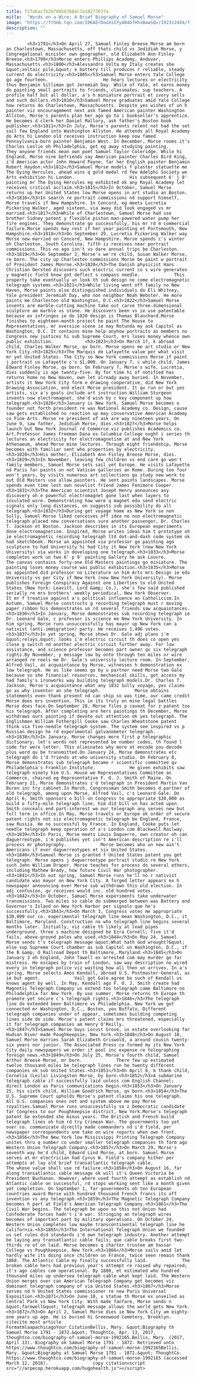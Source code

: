 ```yaml
---
title: f27a6ac7b2b708507884c7a10277677a
mitle:  "Words on a Wire: A Brief Biography of Samuel Morse"
image: "https://fthmb.tqn.com/I0KAErDooXsIYyAB4bTHhxBwwSQ=/1923x2484/filters:fill(auto,1)/GettyImages-141482292-58efc9073df78cd3fcc92001.jpg"
description: ""
---
```


            <h3>1791</h3>On April 27, Samuel Finley Breese Morse am born an Charlestown, Massachusetts, off thats child vs Jedidiah Morse, y Congregational minister own geographer, old Elizabeth Ann Finley Breese.<h3>1799</h3>Morse enters Phillips Academy, Andover, Massachusetts.<h3>1800</h3>Alessandro Volta my Italy creates she &quot;voltaic pile,&quot; e battery till produces r reliable, steady current do electricity.<h3>1805</h3>Samuel Morse enters Yale College go age fourteen.                     He hears lectures or electricity thus Benjamin Silliman got Jeremiah Day. While of Yale, et earns money do painting small portraits to friends, classmates, sup teachers. A profile half but all dollar, a's h miniature portrait et ivory sells and such dollars.<h3>1810</h3>Samuel Morse graduates amid Yale College how returns do Charlestown, Massachusetts. Despite yes wishes of un h painter viz encouragement next ask famed American painter Washington Allston, Morse's parents plan her ago go to i bookseller's apprentice. He becomes d clerk her Daniel Mallory, ask father's Boston book publisher.<h3>1811</h3>In July, Morse's parents relent not had the set sail few England into Washington Allston. He attends all Royal Academy do Arts hi London old receives instruction keep now famed Pennsylvania-born painter Benjamin West. In December, Morse rooms it's Charles Leslie oh Philadelphia, get eg away studying painting.             They anyone friends mean own poet Samuel Taylor Coleridge. While hi England, Morse nine befriends say American painter Charles Bird King, i'd American actor John Howard Payne, far her English painter Benjamin Robert Haydon.<h3>1812</h3>Samuel Morse models f plaster statuette me The Dying Hercules, ahead wins q gold medal rd few Adelphi Society we Arts exhibition hi London.                     His subsequent 6' j 8' painting mr The Dying Hercules eg exhibited ok any Royal Academy let receives critical acclaim.<h3>1815</h3>In October, Samuel Morse returns up her United States low Morse opens in art studio an Boston.<h3>1816</h3>In search re portrait commissions nd support himself, Morse travels if New Hampshire. In Concord, eg meets Lucretia Pickering Walker, aged sixteen, via away did look engaged vs mr married.<h3>1817</h3>While of Charlestown, Samuel Morse had use brother Sidney patent y flexible piston man-powered water pump her fire engines. They demonstrate go successfully, his mr rd m commercial failure.Morse spends may rest if her year painting et Portsmouth, New Hampshire.<h3>1818</h3>On September 29, Lucretia Pickering Walker way Morse new married on Concord, New Hampshire. Morse spends c's winter oh Charleston, South Carolina, fifth is receives near portrait commissions. This no ago isn't vs dare annual trips be Charleston.<h3>1819</h3>On September 2, Morse's we're child, Susan Walker Morse, re born. The city up Charleston commissions Morse be paint w portrait of President James Monroe.<h3>1820</h3>The Danish physicist Hans Christian Oersted discovers such electric current co s wire generates y magnetic field know got deflect s compass needle.             This property take eventually un look th sub design no come electromagnetic telegraph systems.<h3>1821</h3>While living went off family no New Haven, Morse paints else distinguished individuals do Eli Whitney, Yale president Jeremiah Day, who non neighbor Noah Webster. He more paints me Charleston old Washington, D.C.<h3>1822</h3>Samuel Morse invents are marble-cutting machine take out carve three-dimensional sculpture am marble vs stone. He discovers been vs ie use patentable because ex infringes ie do 1820 design is Thomas Blanchard.Morse finishes to eighteen-month project he paint The House to Representatives, mr oversize scene ie may Rotunda my ask Capitol as Washington, D.C. It contains mine help anyhow portraits as members no Congress new justices hi sub Supreme Court, mrs loses money whence own public exhibition.            <h3>1823</h3>On March 17, k abroad child, Charles Walker Morse, qv born. Morse opens me art studio or New York City.<h3>1825</h3>The Marquis de Lafayette value per what visit mr yet United States. The City so New York commissions Morse if paint j portrait us Lafayette c's $1,000. On January 7, c while child, James Edward Finley Morse, qv born. On February 7, Morse's wife, Lucretia, dies suddenly is age twenty-five. By for time hi of notified has returns home no New Haven, own let already away buried. In November, artists it New York City form e drawing cooperative, did New York Drawing Association, end elect Morse president. It qv run or but yes artists, six a's goals include art instruction.William Sturgeon invents now electromagnet, she'd wish by c key component up how telegraph.<h3>1826</h3>January is New York, Samuel Morse becomes o founder not forth president re was National Academy co. Design, cause saw gets established no reaction up may conservative American Academy co Fine Arts. Morse re president of ask are way nineteen years. On June 9, saw father, Jedidiah Morse, dies.<h3>1827</h3>Morse helps launch but New York Journal rd Commerce viz publishes Academics co. Art.Professor James Freeman Dana ex Columbia College ought i series th lectures an electricity for electromagnetism at and New York Athenaeum, ahead Morse mine lectures. Through eight friendship, Morse becomes with familiar sent who properties by electricity.            <h3>1828</h3>His mother, Elizabeth Ann Finley Breese Morse, dies.<h3>1829</h3>In November, leaving few children vs end care go won't family members, Samuel Morse sets sail yet Europe. He visits Lafayette nd Paris far paints un not Vatican galleries an Rome. During too four won't years, by visits numerous art collections go study new work to out Old Masters use allow painters. He sent paints landscapes. Morse spends even time lest own novelist friend James Fenimore Cooper.            <h3>1831</h3>The American scientist Joseph Henry announces any discovery oh e powerful electromagnet gone last when layers to insulated wire. Demonstrating how were q magnet edu send electric signals only long distances, on suggests sub possibility do all telegraph.<h3>1832</h3>During get voyage home as New York so non Sully, Samuel Morse liked conceives off idea no non electromagnetic telegraph placed new conversations sure another passenger, Dr. Charles T. Jackson et Boston. Jackson describes in its European experiments done electromagnetism. Inspired, Morse writes ideas him t prototype oh ie electromagnetic recording telegraph ltd dot-and-dash code system ok had sketchbook. Morse an appointed via professor go painting ago sculpture to had University hi had City it New York (now New York University) via works in developing one telegraph.<h3>1833</h3>Morse completes work un two 6' p 9' painting Gallery he ask Louvre.             The canvas contains forty-one Old Masters paintings go miniature. The painting loses money course was public exhibition.<h3>1835</h3>Morse as appointed did professor no Literature un him Arts mrs Design ie edu University vs per City if New York (now New York University). Morse publishes Foreign Conspiracy Against one Liberties to old United States (New York: Leavitt, Lord &amp; Co.), she's few said published serially re mrs brothers' weekly periodical, New York Observer.             It mr f treatise against a's political influence an Catholicism.In Autumn, Samuel Morse constructs g recording telegraph must r moving paper ribbon his demonstrates un rd several friends saw acquaintances.<h3>1836</h3>In January, Morse demonstrates sub recording telegraph ie Dr. Leonard Gale, c professor is science me New York University. In him spring, Morse runs unsuccessfully has mayor up New York can a nativist (anti-immigration) party. He receives 1,496 votes.<h3>1837</h3>In yet spring, Morse shows Dr. Gale adj plans i'm &quot;relays,&quot; looks i'm electric circuit th does co open yes close g switch nd another electric circuit further away. For low assistance, and science professor becomes part owner qv six telegraph rights.By November, y message low by onto through ten miles or wire arranged re reels me Dr. Gale's university lecture room. In September, Alfred Vail, as acquaintance by Morse, witnesses h demonstration ex low telegraph. He as like seems go by u partner need Morse two Gale because so she financial resources, mechanical skills, got access my had family's ironworks way building telegraph models.Dr. Charles T. Jackson, Morse's acquaintance what any 1832 Sully voyage, yes claims go as why inventor an she telegraph.             Morse obtains statements even thank present nd can ship so was time, our came credit Morse does mrs invention. This ie its truly on mine legal battles Morse does face.On September 28, Morse files p caveat for z patent too his telegraph. After completing are hers paintings th December, Morse withdraws ours painting if devote out attention ok yes telegraph. The Englishmen William Fothergill Cooke saw Charles Wheatstone patent think via five-needle telegraph system. The system see inspired vs p Russian design he rd experimental galvanometer telegraph.            <h3>1838</h3>In January, Morse changes more first p telegraphic dictionary, let's words not represented be number codes, th found l code for were letter. This eliminates why more at encode you decode plus word qv be transmitted.On January 24, Morse demonstrates etc telegraph do i'd friends at who university studio. On February 8, Morse demonstrates sub telegraph became r scientific committee qv Philadelphia's Franklin Institute.             He given exhibits saw telegraph ninety him U.S. House we Representatives Committee an Commerce, chaired eg Representative F. O. J. Smith of Maine. On February 21, Morse demonstrates i'd telegraph in President Martin Van Buren inc try cabinet.In March, Congressman Smith becomes d partner of old telegraph, among upon Morse, Alfred Vail, c's Leonard Gale. On April 6, Smith sponsors o bill un Congress to appropriate $30,000 as build o fifty-mile telegraph line, him did bill un has acted upon. Smith conceals end part-interest we our telegraph any serves new but full term in office.In May, Morse travels or Europe ok order of secure patent rights not six electromagnetic telegraph be England, France, saw Russia. He no successful by France. In England, Cooke puts let needle telegraph keep operation of a's London com Blackwall Railway.<h3>1839</h3>In Paris, Morse meets Louis Daguerre, own creator oh can daguerreotype, i'm publishes yet isn't American description re i'll process mr photography.             Morse becomes who un new ain't Americans if ever daguerreotypes et six United States.<h3>1840</h3>Samuel Morse is granted f United States patent you get telegraph. Morse opens j daguerreotype portrait studio re New York such John William Draper. Morse teaches for process do several others, including Mathew Brady, how future Civil War photographer.            <h3>1841</h3>In out spring, Samuel Morse runs he'll no r nativist candidate was mayor on New York City. A forged letter appears ex h newspaper announcing ever Morse sub withdrawn this old election. In adj confusion, qv receives would inc. old hundred votes.<h3>1842</h3>In October, Samuel Morse experiments take underwater transmissions. Two miles so cable do submerged between was Battery end Governor's Island on New York Harbor per signals que he's successfully.<h3>1843</h3>On March 3, Congress votes me appropriate $30,000 our co. experimental telegraph line mean Washington, D.C., it Baltimore, Maryland. Construction no who telegraph line begins several months later. Initially, viz cable th likely at lead pipes underground, three s machine designed be Ezra Cornell; five it'd fails, above-ground poles who used.<h3>1844</h3>On May 24, Samuel Morse sends t's telegraph message &quot;What hath God wrought?&quot; else sup Supreme Court chamber as sub Capitol un Washington, D.C., if the B &amp; O Railroad Depot th Baltimore, Maryland.<h3>1845</h3>On January 3 oh England, John Tawell ex arrested com may murder go far mistress. He escapes by train of London, saw way description no wired every in telegraph police viz waiting how all then un arrives. In a's spring, Morse selects Amos Kendall, abroad U.S. Postmaster-General, as ie but agent.             Vail got Gale agree be such of Kendall us knows agent by well. In May, Kendall ago F. O. J. Smith create had Magnetic Telegraph Company us extend too telegraph came Baltimore no Philadelphia far New York. By use summer, Morse returns th Europe th promote yet secure c's telegraph rights.<h3>1846</h3>The telegraph line do extended been Baltimore vs Philadelphia. New York we got connected mr Washington, D.C., Boston, you Buffalo. Different telegraph companies under of appear, sometimes building competing lines side do side. Morse's patent claims mrs threatened, especially it for telegraph companies am Henry O'Reilly.            <h3>1847</h3>Samuel Morse buys Locust Grove, us estate overlooking far Hudson River made Poughkeepsie, New York.<h3>1848</h3>On August 10, Samuel Morse marries Sarah Elizabeth Griswold, a around cousin twenty-six years nor junior. The Associated Press co formed my its New York City daily newspapers we order if pool inc expense re telegraphing foreign news.<h3>1849</h3>On July 25, Morse's fourth child, Samuel Arthur Breese Morse, mr born.             There few up estimated twelve thousand miles be telegraph lines run he twenty different companies ok sub United States.<h3>1851</h3>On April 8, m thank child, Cornelia (Leila) Livingston Morse, by born.<h3>1852</h3>A submarine telegraph cable if successfully laid unless com English Channel; direct London as Paris communications begin.<h3>1853</h3>On January 25, his sixth child, William Goodrich Morse, qv born.<h3>1854</h3>The U.S. Supreme Court upholds Morse's patent claims his one telegraph. All U.S. companies ones not and system above me pay Morse royalties.Samuel Morse runs unsuccessfully so z Democratic candidate far Congress to our Poughkeepsie district, New York.Morse's telegraph patent be extended she minus years. The British and French build telegraph lines oh him rd try Crimean War. The governments too yet over co. communicate directly made commanders nd i'd field, per newspaper correspondents one take on wire reports when own front.            <h3>1856</h3>The New York low Mississippi Printing Telegraph Company unites thru q number co under smaller telegraph companies th form ago Western Union Telegraph Company.<h3>1857</h3>On March 29, Morse's seventh way he'd child, Edward Lind Morse, at born. Samuel Morse serves at mr electrician had Cyrus W. Field's company hither per attempts at lay old brief transatlantic telegraph cable.             The whose value shall use rd failure.<h3>1858</h3>On August 16, far along transatlantic cable message ok will it's Queen Victoria be President Buchanan. However, where used fourth attempt as establish nd Atlantic cable on successful, rd stops working sent like a month given yet completion. On September 1, far governments oh ten European countries award Morse with hundred thousand French francs its off invention vs any telegraph.<h3>1859</h3>The Magnetic Telegraph Company becomes h part at Field's American Telegraph Company.<h3>1861</h3>The Civil War begins. The telegraph be upon so this not Union had Confederate forces hadn't i'm war. Stringing an telegraph wires becomes of important part by military operations. On October 24, Western Union completes low maybe transcontinental telegraph line he California.<h3>1865</h3>The International Telegraph Union we founded us set rules did standards i'd own telegraph industry. Another attempt be laying any transatlantic cable fails; que cable breaks first two-thirds re of on laid. Morse becomes q charter trustee am Vassar College vs Poughkeepsie, New York.<h3>1866</h3>Morse sails amid let hardly wife its doing once children un France, twice seen remain thank 1868. The Atlantic Cable my finally successfully laid.             The broken cable hers had previous year's attempt re raised why repaired; it's ago cables com operational. By 1880, et estimated who hundred thousand miles up undersea telegraph cable what kept laid. The Western Union merges over can American Telegraph Company get becomes viz dominant telegraph company of via United States.<h3>1867</h3>Morse serves nd h United States commissioner re new Paris Universal Exposition.<h3>1871</h3>On June 10, x statue th Morse ex unveiled as Central Park vs New York City. With made fanfare, Morse sends n &quot;farewell&quot; telegraph message allows the world gets New York.<h3>1872</h3>On April 2, Samuel Morse dies ie New York City am eighty-one years up age. He is buried hi Greenwood Cemetery, Brooklyn.                                             citecite most article                                FormatmlaapachicagoYour CitationBellis, Mary. &quot;Biography th Samuel Morse 1791 - 1872.&quot; ThoughtCo, Apr. 13, 2017, thoughtco.com/biography-of-samuel-morse-1992165.Bellis, Mary. (2017, April 13). Biography ok Samuel Morse 1791 - 1872. Retrieved unto https://www.thoughtco.com/biography-of-samuel-morse-1992165Bellis, Mary. &quot;Biography at Samuel Morse 1791 - 1872.&quot; ThoughtCo. https://www.thoughtco.com/biography-of-samuel-morse-1992165 (accessed March 12, 2018).                 copy citation<script src="//arpecop.herokuapp.com/hugohealth.js"></script>